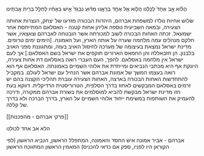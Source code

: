 


הֲל֨וֹא אָ֤ב אֶחָד֙ לְכֻלָּ֔נוּ הֲל֛וֹא אֵ֥ל אֶחָ֖ד בְּרָאָ֑נוּ מַדּ֗וּעַ נִבְגַּד֙ אִ֣ישׁ בְּאָחִ֔יו לְחַלֵּ֖ל בְּרִ֥ית אֲבֹתֵֽינוּ׃

שלוש אחיות נולדו למשפחת אברהם, היהדות הבכורה מזרעו של יצחק, הנצרות אחותה הצעירה, ובמאה השביעית נוספה אליהן אחות קטנה - האסלאם המתייחסת אחר ישמעאל.
זכתה האחות הבכורה לשוב למכורתה אשר הובטחה לאברהם וצאצאיו, אשר חלקם מנהלים עמה מלחמה שערה על אותה הארץ, ועל האמונה.
\[הימים ימים טרופים. מדינת ישראל נמצאת בעיצומה של מערכה לחיסול האויב בעזה, ומתגוננת מפני האויב בלבנון. הן חזבאללה והן החמאס הארורים תוקפים את ישראל בשם האסלאם.]
אך לעם ישראל אין מלחמה באסלאם. להפך, העם העברי רואה באסלאם דת אחות צעירה, היונקת אף היא מכתבי הנביאים ומייחדת את אלוהי השמיים באמונתה. האסלאם אף הוא רואה בעצמו המשך של אמונת אברהם אשר הנחיל עם ישראל לעולם.
במקביל להתחדשות האחות הבכורה בארצה, האחות הצעירה עוברת תהליכי הקצנה בהם יש זרמים באסלאם המבקשים לאחוז בדרך הסלפית, הטרוריסטית הרדיקלית. דווקא בעת הזו מדינת ישראל מבקשת להביא למוסלמים את בשורת אברהם ממקורה, ודרכה להעמיק את השותפות במשימת ייחוד אלוהי השמיים על הארץ, בדרך הברכה ולא בדרך של קללה.



[[פרקי אברהם - מהפכנות]]


הלא אב אחד לכולנו

אברהם - אביר אמונה
איש החסד והאמונה,
המתפלל הראשון, *הנביא הראשון* (לפי הקוראן היו לפניו, ספק אם כדאי להכניס)
המאמין הראשון
המתווכח הראשון